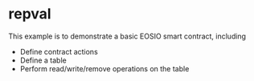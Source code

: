 # repval

This example is to demonstrate a basic EOSIO smart contract, including

- Define contract actions
- Define a table
- Perform read/write/remove operations on the table
